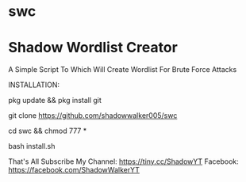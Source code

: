 # swc
# Shadow Wordlist Creator

A Simple Script To Which Will Create Wordlist For Brute Force Attacks

INSTALLATION:

pkg update && pkg install git

git clone https://github.com/shadowwalker005/swc

cd swc && chmod 777 *

bash install.sh




That's All
Subscribe My Channel: https://tiny.cc/ShadowYT
Facebook: https://facebook.com/ShadowWalkerYT
